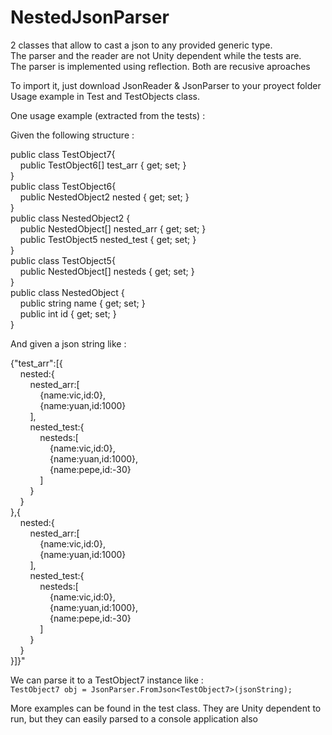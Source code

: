 # NestedJsonParser
2 classes that allow to cast a json to any provided generic type.  
The parser and the reader are not Unity dependent while the tests are.  
The parser is implemented using reflection. Both are recusive aproaches  

To import it, just download JsonReader & JsonParser to your proyect folder  
Usage example in Test and TestObjects class.  


One usage example (extracted from the tests) : 

Given the following structure :

public class TestObject7{  
&nbsp;&nbsp;&nbsp;&nbsp;public TestObject6[] test_arr { get; set; }  
}  
public class TestObject6{  
&nbsp;&nbsp;&nbsp;&nbsp;public NestedObject2 nested { get; set; }  
}  
public class NestedObject2 {  
&nbsp;&nbsp;&nbsp;&nbsp;public NestedObject[] nested_arr { get; set; }  
&nbsp;&nbsp;&nbsp;&nbsp;public TestObject5 nested_test { get; set; }  
}  
public class TestObject5{  
&nbsp;&nbsp;&nbsp;&nbsp;public NestedObject[] nesteds { get; set; }  
}  
public class NestedObject {  
&nbsp;&nbsp;&nbsp;&nbsp;public string name { get; set; }  
&nbsp;&nbsp;&nbsp;&nbsp;public int id { get; set; }  
}  

And given a json string like :  

{"test_arr":[{  
&nbsp;&nbsp;&nbsp;&nbsp;nested:{  
&nbsp;&nbsp;&nbsp;&nbsp;&nbsp;&nbsp;&nbsp;&nbsp;nested_arr:[  
&nbsp;&nbsp;&nbsp;&nbsp;&nbsp;&nbsp;&nbsp;&nbsp;&nbsp;&nbsp;&nbsp;&nbsp;{name:vic,id:0},  
&nbsp;&nbsp;&nbsp;&nbsp;&nbsp;&nbsp;&nbsp;&nbsp;&nbsp;&nbsp;&nbsp;&nbsp;{name:yuan,id:1000}  
&nbsp;&nbsp;&nbsp;&nbsp;&nbsp;&nbsp;&nbsp;&nbsp;],  
&nbsp;&nbsp;&nbsp;&nbsp;&nbsp;&nbsp;&nbsp;&nbsp;nested_test:{  
&nbsp;&nbsp;&nbsp;&nbsp;&nbsp;&nbsp;&nbsp;&nbsp;&nbsp;&nbsp;&nbsp;&nbsp;nesteds:[  
&nbsp;&nbsp;&nbsp;&nbsp;&nbsp;&nbsp;&nbsp;&nbsp;&nbsp;&nbsp;&nbsp;&nbsp;&nbsp;&nbsp;&nbsp;&nbsp;{name:vic,id:0},  
&nbsp;&nbsp;&nbsp;&nbsp;&nbsp;&nbsp;&nbsp;&nbsp;&nbsp;&nbsp;&nbsp;&nbsp;&nbsp;&nbsp;&nbsp;&nbsp;{name:yuan,id:1000},  
&nbsp;&nbsp;&nbsp;&nbsp;&nbsp;&nbsp;&nbsp;&nbsp;&nbsp;&nbsp;&nbsp;&nbsp;&nbsp;&nbsp;&nbsp;&nbsp;{name:pepe,id:-30}  
&nbsp;&nbsp;&nbsp;&nbsp;&nbsp;&nbsp;&nbsp;&nbsp;&nbsp;&nbsp;&nbsp;&nbsp;]  
&nbsp;&nbsp;&nbsp;&nbsp;&nbsp;&nbsp;&nbsp;&nbsp;}  
&nbsp;&nbsp;&nbsp;&nbsp;}  
},{  
&nbsp;&nbsp;&nbsp;&nbsp;nested:{  
&nbsp;&nbsp;&nbsp;&nbsp;&nbsp;&nbsp;&nbsp;&nbsp;nested_arr:[  
&nbsp;&nbsp;&nbsp;&nbsp;&nbsp;&nbsp;&nbsp;&nbsp;&nbsp;&nbsp;&nbsp;&nbsp;{name:vic,id:0},  
&nbsp;&nbsp;&nbsp;&nbsp;&nbsp;&nbsp;&nbsp;&nbsp;&nbsp;&nbsp;&nbsp;&nbsp;{name:yuan,id:1000}  
&nbsp;&nbsp;&nbsp;&nbsp;&nbsp;&nbsp;&nbsp;&nbsp;],    
&nbsp;&nbsp;&nbsp;&nbsp;&nbsp;&nbsp;&nbsp;&nbsp;nested_test:{  
&nbsp;&nbsp;&nbsp;&nbsp;&nbsp;&nbsp;&nbsp;&nbsp;&nbsp;&nbsp;&nbsp;&nbsp;nesteds:[  
&nbsp;&nbsp;&nbsp;&nbsp;&nbsp;&nbsp;&nbsp;&nbsp;&nbsp;&nbsp;&nbsp;&nbsp;&nbsp;&nbsp;&nbsp;&nbsp;{name:vic,id:0},  
&nbsp;&nbsp;&nbsp;&nbsp;&nbsp;&nbsp;&nbsp;&nbsp;&nbsp;&nbsp;&nbsp;&nbsp;&nbsp;&nbsp;&nbsp;&nbsp;{name:yuan,id:1000},  
&nbsp;&nbsp;&nbsp;&nbsp;&nbsp;&nbsp;&nbsp;&nbsp;&nbsp;&nbsp;&nbsp;&nbsp;&nbsp;&nbsp;&nbsp;&nbsp;{name:pepe,id:-30}  
&nbsp;&nbsp;&nbsp;&nbsp;&nbsp;&nbsp;&nbsp;&nbsp;&nbsp;&nbsp;&nbsp;&nbsp;]  
&nbsp;&nbsp;&nbsp;&nbsp;&nbsp;&nbsp;&nbsp;&nbsp;}  
&nbsp;&nbsp;&nbsp;&nbsp;}  
}]}"  

We can parse it to a TestObject7 instance like :  
`TestObject7 obj = JsonParser.FromJson<TestObject7>(jsonString);`

More examples can be found in the test class. They are Unity dependent to run, but they can easily parsed to a console application also
